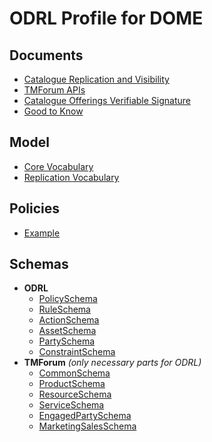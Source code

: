 # ODRL Profile for DOME

## Documents

- [Catalogue Replication and Visibility](docs/catalogue-replication-and-visibility.md)
- [TMForum APIs](docs/tm-forum-apis.md)
- [Catalogue Offerings Verifiable Signature](docs/catalogue-offerings-verifiable-signature.md)
- [Good to Know](docs/good-to-know.md)

## Model

- [Core Vocabulary](model/dome.ttl)
- [Replication Vocabulary](model/replication.ttl)

## Policies

- [Example](policies/example.ttl)

## Schemas

- **ODRL**
  - [PolicySchema](schemas/tmforum/Policy.schema.json)
  - [RuleSchema](schemas/tmforum/Rule.schema.json)
  - [ActionSchema](schemas/tmforum/Action.schema.json)
  - [AssetSchema](schemas/tmforum/Asset.schema.json)
  - [PartySchema](schemas/tmforum/Party.schema.json)
  - [ConstraintSchema](schemas/tmforum/Constraint.schema.json)
- **TMForum** _(only necessary parts for ODRL)_
  - [CommonSchema](schemas/tmforum/Common.schema.json)
  - [ProductSchema](schemas/tmforum/Product.schema.json)
  - [ResourceSchema](schemas/tmforum/Resource.schema.json)
  - [ServiceSchema](schemas/tmforum/Service.schema.json)
  - [EngagedPartySchema](schemas/tmforum/EngagedParty.schema.json)
  - [MarketingSalesSchema](schemas/tmforum/MarketingSales.schema.json)